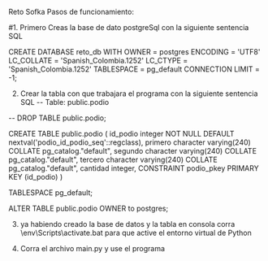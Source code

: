 ﻿Reto Sofka
Pasos de funcionamiento:

#1. Primero Creas la base de dato postgreSql con la siguiente sentencia SQL
   
CREATE DATABASE reto_db
WITH
OWNER = postgres
ENCODING = 'UTF8'
LC_COLLATE = 'Spanish_Colombia.1252'
LC_CTYPE = 'Spanish_Colombia.1252'
TABLESPACE = pg_default
CONNECTION LIMIT = -1;


2. Crear la tabla con que trabajara el programa con la siguiente sentencia SQL
-- Table: public.podio

-- DROP TABLE public.podio;

CREATE TABLE public.podio
(
id_podio integer NOT NULL DEFAULT nextval('podio_id_podio_seq'::regclass),
primero character varying(240) COLLATE pg_catalog."default",
segundo character varying(240) COLLATE pg_catalog."default",
tercero character varying(240) COLLATE pg_catalog."default",
cantidad integer,
CONSTRAINT podio_pkey PRIMARY KEY (id_podio)
)

TABLESPACE pg_default;

ALTER TABLE public.podio
OWNER to postgres;

3. ya habiendo creado la base de datos y la tabla en consola corra \env\Scripts\activate.bat para que active el entorno virtual de Python

4. Corra el archivo main.py y use el programa
